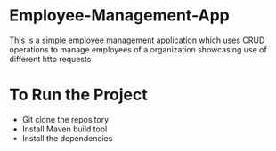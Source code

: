 # Employee-Management-App

This is a simple employee management application which uses CRUD operations to manage employees of a organization showcasing use of different http requests

# To Run the Project

<ul>
  <li>Git clone the repository</li>
  <li>Install Maven build tool</li>
  <li>Install the dependencies</li>
</ul>
